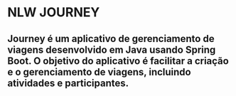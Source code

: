 # NLW JOURNEY

## Journey é um aplicativo de gerenciamento de viagens desenvolvido em Java usando Spring Boot. O objetivo do aplicativo é facilitar a criação e o gerenciamento de viagens, incluindo atividades e participantes.
